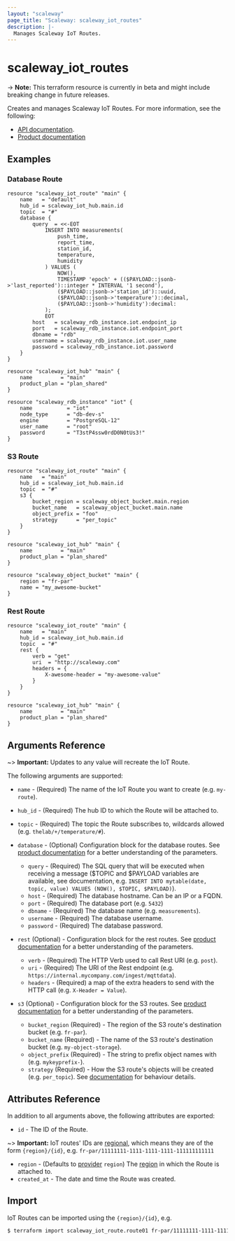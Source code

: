 ```yaml
---
layout: "scaleway"
page_title: "Scaleway: scaleway_iot_routes"
description: |-
  Manages Scaleway IoT Routes.
---
```


# scaleway_iot_routes

-> **Note:** This terraform resource is currently in beta and might include breaking change in future releases.

Creates and manages Scaleway IoT Routes. For more information, see the following:

- [API documentation](https://developers.scaleway.com/en/products/iot/api).
- [Product documentation](https://www.scaleway.com/en/docs/scaleway-iothub-route/)

## Examples

### Database Route

```hcl
resource "scaleway_iot_route" "main" {
	name   = "default"
	hub_id = scaleway_iot_hub.main.id
	topic  = "#"
	database {
		query  = <<-EOT
			INSERT INTO measurements(
				push_time,
				report_time,
				station_id,
				temperature,
				humidity
			) VALUES (
				NOW(),
				TIMESTAMP 'epoch' + (($PAYLOAD::jsonb->'last_reported')::integer * INTERVAL '1 second'),
				($PAYLOAD::jsonb->'station_id')::uuid,
				($PAYLOAD::jsonb->'temperature')::decimal,
				($PAYLOAD::jsonb->'humidity'):decimal:
			);
			EOT
		host   = scaleway_rdb_instance.iot.endpoint_ip
		port   = scaleway_rdb_instance.iot.endpoint_port
		dbname = "rdb"
		username = scaleway_rdb_instance.iot.user_name
		password = scaleway_rdb_instance.iot.password
	}
}

resource "scaleway_iot_hub" "main" {
	name         = "main"
	product_plan = "plan_shared"
}

resource "scaleway_rdb_instance" "iot" {
	name           = "iot"
	node_type      = "db-dev-s"
	engine         = "PostgreSQL-12"
	user_name      = "root"
	password       = "T3stP4ssw0rdD0N0tUs3!"
}
```

### S3 Route

```hcl
resource "scaleway_iot_route" "main" {
	name   = "main"
	hub_id = scaleway_iot_hub.main.id
	topic  = "#"
	s3 {
		bucket_region = scaleway_object_bucket.main.region
		bucket_name   = scaleway_object_bucket.main.name
		object_prefix = "foo"
		strategy      = "per_topic"
	}
}

resource "scaleway_iot_hub" "main" {
	name         = "main"
	product_plan = "plan_shared"
}

resource "scaleway_object_bucket" "main" {
	region = "fr-par"
	name = "my_awesome-bucket"
}
```

### Rest Route

```hcl
resource "scaleway_iot_route" "main" {
	name   = "main"
	hub_id = scaleway_iot_hub.main.id
	topic  = "#"
	rest {
		verb = "get"
		uri  = "http://scaleway.com"
		headers = {
			X-awesome-header = "my-awesome-value"
		}
	}
}

resource "scaleway_iot_hub" "main" {
	name         = "main"
	product_plan = "plan_shared"
}
```

## Arguments Reference

~> **Important:** Updates to any value will recreate the IoT Route.

The following arguments are supported:

- `name` - (Required) The name of the IoT Route you want to create (e.g. `my-route`).

- `hub_id` - (Required) The hub ID to which the Route will be attached to.

- `topic` - (Required) The topic the Route subscribes to, wildcards allowed (e.g. `thelab/+/temperature/#`).

- `database` - (Optional) Configuration block for the database routes. See  [product documentation](https://www.scaleway.com/en/docs/scaleway-iothub-route/#-Database-Route) for a better understanding of the parameters.
    - `query` - (Required) The SQL query that will be executed when receiving a message ($TOPIC and $PAYLOAD variables are available, see documentation, e.g. `INSERT INTO mytable(date, topic, value) VALUES (NOW(), $TOPIC, $PAYLOAD)`).
    - `host` - (Required) The database hostname. Can be an IP or a FQDN.
    - `port` - (Required) The database port (e.g. `5432`)
    - `dbname` - (Required) The database name (e.g. `measurements`).
    - `username` - (Required) The database username.
    - `password` - (Required) The database password.

- `rest` (Optional) - Configuration block for the rest routes. See [product documentation](https://www.scaleway.com/en/docs/scaleway-iothub-route/#-REST-Route) for a better understanding of the parameters.
    - `verb` - (Required) The HTTP Verb used to call Rest URI (e.g. `post`).
    - `uri` - (Required) The URI of the Rest endpoint (e.g. `https://internal.mycompany.com/ingest/mqttdata`).
    - `headers` - (Required) a map of the extra headers to send with the HTTP call (e.g. `X-Header = Value`).

- `s3` (Optional) - Configuration block for the S3 routes. See [product documentation](https://www.scaleway.com/en/docs/scaleway-iothub-route/#-Scaleway-Object-Storage-Route) for a better understanding of the parameters.
    - `bucket_region` (Required) - The region of the S3 route's destination bucket (e.g. `fr-par`).
    - `bucket_name` (Required) - The name of the S3 route's destination bucket (e.g. `my-object-storage`).
    - `object_prefix` (Required) - The string to prefix object names with (e.g. `mykeyprefix-`).
    - `strategy` (Required) - How the S3 route's objects will be created (e.g. `per_topic`). See [documentation](https://www.scaleway.com/en/docs/scaleway-iothub-route/#-Messages-Store-Strategies) for behaviour details.

## Attributes Reference

In addition to all arguments above, the following attributes are exported:

- `id` - The ID of the Route.

~> **Important:** IoT routes' IDs are [regional](../guides/regions_and_zones.md#resource-ids), which means they are of the form `{region}/{id}`, e.g. `fr-par/11111111-1111-1111-1111-111111111111`

- `region` - (Defaults to [provider](../index.md#region) `region`) The [region](../guides/regions_and_zones.md#regions) in which the Route is attached to.
- `created_at` - The date and time the Route was created.


## Import

IoT Routes can be imported using the `{region}/{id}`, e.g.

```bash
$ terraform import scaleway_iot_route.route01 fr-par/11111111-1111-1111-1111-111111111111
```

